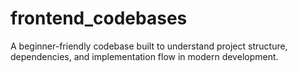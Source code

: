 # frontend_codebases
A beginner-friendly codebase built to understand project structure, dependencies, and implementation flow in modern development.
